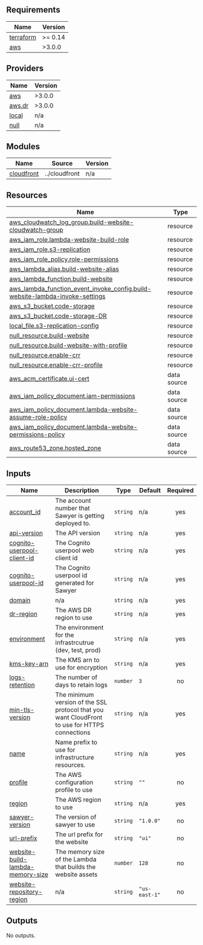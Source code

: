 ## Requirements

| Name | Version |
|------|---------|
| <a name="requirement_terraform"></a> [terraform](#requirement\_terraform) | >= 0.14 |
| <a name="requirement_aws"></a> [aws](#requirement\_aws) | >3.0.0 |

## Providers

| Name | Version |
|------|---------|
| <a name="provider_aws"></a> [aws](#provider\_aws) | >3.0.0 |
| <a name="provider_aws.dr"></a> [aws.dr](#provider\_aws.dr) | >3.0.0 |
| <a name="provider_local"></a> [local](#provider\_local) | n/a |
| <a name="provider_null"></a> [null](#provider\_null) | n/a |

## Modules

| Name | Source | Version |
|------|--------|---------|
| <a name="module_cloudfront"></a> [cloudfront](#module\_cloudfront) | ../cloudfront | n/a |

## Resources

| Name | Type |
|------|------|
| [aws_cloudwatch_log_group.build-website-cloudwatch-group](https://registry.terraform.io/providers/hashicorp/aws/latest/docs/resources/cloudwatch_log_group) | resource |
| [aws_iam_role.lambda-website-build-role](https://registry.terraform.io/providers/hashicorp/aws/latest/docs/resources/iam_role) | resource |
| [aws_iam_role.s3-replication](https://registry.terraform.io/providers/hashicorp/aws/latest/docs/resources/iam_role) | resource |
| [aws_iam_role_policy.role-permissions](https://registry.terraform.io/providers/hashicorp/aws/latest/docs/resources/iam_role_policy) | resource |
| [aws_lambda_alias.build-website-alias](https://registry.terraform.io/providers/hashicorp/aws/latest/docs/resources/lambda_alias) | resource |
| [aws_lambda_function.build-website](https://registry.terraform.io/providers/hashicorp/aws/latest/docs/resources/lambda_function) | resource |
| [aws_lambda_function_event_invoke_config.build-website-lambda-invoke-settings](https://registry.terraform.io/providers/hashicorp/aws/latest/docs/resources/lambda_function_event_invoke_config) | resource |
| [aws_s3_bucket.code-storage](https://registry.terraform.io/providers/hashicorp/aws/latest/docs/resources/s3_bucket) | resource |
| [aws_s3_bucket.code-storage-DR](https://registry.terraform.io/providers/hashicorp/aws/latest/docs/resources/s3_bucket) | resource |
| [local_file.s3-replication-config](https://registry.terraform.io/providers/hashicorp/local/latest/docs/resources/file) | resource |
| [null_resource.build-website](https://registry.terraform.io/providers/hashicorp/null/latest/docs/resources/resource) | resource |
| [null_resource.build-website-with-profile](https://registry.terraform.io/providers/hashicorp/null/latest/docs/resources/resource) | resource |
| [null_resource.enable-crr](https://registry.terraform.io/providers/hashicorp/null/latest/docs/resources/resource) | resource |
| [null_resource.enable-crr-profile](https://registry.terraform.io/providers/hashicorp/null/latest/docs/resources/resource) | resource |
| [aws_acm_certificate.ui-cert](https://registry.terraform.io/providers/hashicorp/aws/latest/docs/data-sources/acm_certificate) | data source |
| [aws_iam_policy_document.iam-permissions](https://registry.terraform.io/providers/hashicorp/aws/latest/docs/data-sources/iam_policy_document) | data source |
| [aws_iam_policy_document.lambda-website-assume-role-policy](https://registry.terraform.io/providers/hashicorp/aws/latest/docs/data-sources/iam_policy_document) | data source |
| [aws_iam_policy_document.lambda-website-permissions-policy](https://registry.terraform.io/providers/hashicorp/aws/latest/docs/data-sources/iam_policy_document) | data source |
| [aws_route53_zone.hosted_zone](https://registry.terraform.io/providers/hashicorp/aws/latest/docs/data-sources/route53_zone) | data source |

## Inputs

| Name | Description | Type | Default | Required |
|------|-------------|------|---------|:--------:|
| <a name="input_account_id"></a> [account\_id](#input\_account\_id) | The account number that Sawyer is getting deployed to. | `string` | n/a | yes |
| <a name="input_api-version"></a> [api-version](#input\_api-version) | The API version | `string` | n/a | yes |
| <a name="input_cognito-userpool-client-id"></a> [cognito-userpool-client-id](#input\_cognito-userpool-client-id) | The Cognito userpool web client id | `string` | n/a | yes |
| <a name="input_cognito-userpool-id"></a> [cognito-userpool-id](#input\_cognito-userpool-id) | The Cognito userpool id generated for Sawyer | `string` | n/a | yes |
| <a name="input_domain"></a> [domain](#input\_domain) | n/a | `string` | n/a | yes |
| <a name="input_dr-region"></a> [dr-region](#input\_dr-region) | The AWS DR region to use | `string` | n/a | yes |
| <a name="input_environment"></a> [environment](#input\_environment) | The environment for the infrastrcutrue (dev, test, prod) | `string` | n/a | yes |
| <a name="input_kms-key-arn"></a> [kms-key-arn](#input\_kms-key-arn) | The KMS arn to use for encryption | `string` | n/a | yes |
| <a name="input_logs-retention"></a> [logs-retention](#input\_logs-retention) | The number of days to retain logs | `number` | `3` | no |
| <a name="input_min-tls-version"></a> [min-tls-version](#input\_min-tls-version) | The minimum version of the SSL protocol that you want CloudFront to use for HTTPS connections | `string` | n/a | yes |
| <a name="input_name"></a> [name](#input\_name) | Name prefix to use for infrastructure resources. | `string` | n/a | yes |
| <a name="input_profile"></a> [profile](#input\_profile) | The AWS configuration profile to use | `string` | `""` | no |
| <a name="input_region"></a> [region](#input\_region) | The AWS region to use | `string` | n/a | yes |
| <a name="input_sawyer-version"></a> [sawyer-version](#input\_sawyer-version) | The version of sawyer to use | `string` | `"1.0.0"` | no |
| <a name="input_url-prefix"></a> [url-prefix](#input\_url-prefix) | The url prefix for the website | `string` | `"ui"` | no |
| <a name="input_website-build-lambda-memory-size"></a> [website-build-lambda-memory-size](#input\_website-build-lambda-memory-size) | The memory size of the Lambda that builds the website assets | `number` | `128` | no |
| <a name="input_website-repository-region"></a> [website-repository-region](#input\_website-repository-region) | n/a | `string` | `"us-east-1"` | no |

## Outputs

No outputs.
